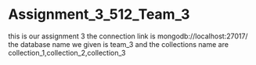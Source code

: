 # Assignment_3_512_Team_3
this is our assignment 3 
the connection link is mongodb://localhost:27017/
the database name we given is team_3
and the collections name are collection_1,collection_2,collection_3
